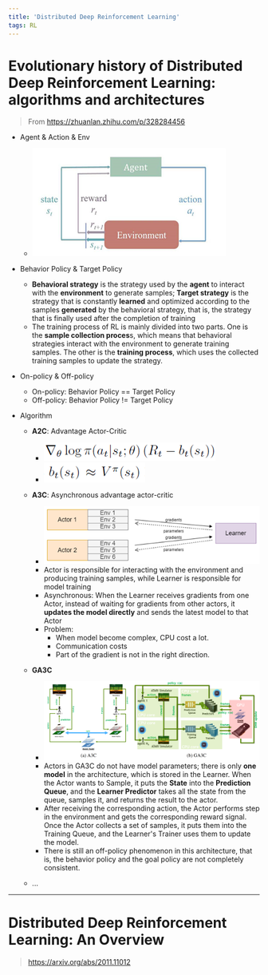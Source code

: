 ```yaml
---
title: 'Distributed Deep Reinforcement Learning'
tags: RL
---
```


<!--more-->

# Evolutionary history of Distributed Deep Reinforcement Learning: algorithms and architectures
> From  https://zhuanlan.zhihu.com/p/328284456

- Agent & Action & Env
	- ![img](../images/2023-1-16-RL-explore/v2-2978274fb045c1efb19f939fee6161de_b.jpg)
- Behavior Policy & Target Policy

	- **Behavioral strategy** is the strategy used by the **agent** to interact with the **environment** to generate samples; **Target strategy** is the strategy that is constantly **learned** and optimized according to the samples **generated** by the behavioral strategy, that is, the strategy that is finally used after the completion of training
	- The training process of RL is mainly divided into two parts. One is the **sample collection proces**s, which means that behavioral strategies interact with the environment to generate training samples. The other is the **training process**, which uses the collected training samples to update the strategy.
- On-policy & Off-policy
	- On-policy: Behavior Policy == Target Policy
	- Off-policy: Behavior Policy  !=  Target Policy

- Algorithm
	- **A2C**: Advantage Actor-Critic
		- ![img](../images/2023-1-16-RL-explore/v2-3e346ad4ba14cf9a19ecbff3f1088488_b.jpg)
		- ![img](../images/2023-1-16-RL-explore/v2-50043c94eef0d52858184058e17ab038_b.jpg)

	- **A3C**: Asynchronous advantage actor-critic
		- ![img](../images/2023-1-16-RL-explore/v2-6a102d3ffa50bcdfdf6093ee63b43df2_b.jpg)
		- Actor is responsible for interacting with the environment and producing training samples, while Learner is responsible for model training
		- Asynchronous: When the Learner receives gradients from one Actor, instead of waiting for gradients from other actors, it **updates the model directly** and sends the latest model to that Actor
		- Problem:
			- When model become complex, CPU cost a lot.
			- Communication costs
			- Part of the gradient is not in the right direction.

	- **GA3C** 
		- ![image-20230116164642836](../images/2023-1-16-RL-explore/image-20230116164642836.png)
		- Actors in GA3C do not have model parameters; there is only **one model** in the architecture, which is stored in the Learner. When the Actor wants to Sample, it puts the **State** into the **Prediction Queue**, and the **Learner Predictor** takes all the state from the queue, samples it, and returns the result to the actor. 
		- After receiving the corresponding action, the Actor performs step in the environment and gets the corresponding reward signal. Once the Actor collects a set of samples, it puts them into the Training Queue, and the Learner's Trainer uses them to update the model.
		- There is still an off-policy phenomenon in this architecture, that is, the behavior policy and the goal policy are not completely consistent.

	- ...
---


# Distributed Deep Reinforcement Learning: An Overview
> https://arxiv.org/abs/2011.11012




